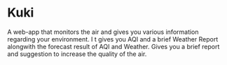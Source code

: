 # Kuki
A web-app that monitors the air and gives you various information regarding your environment. I t gives you AQI and a brief Weather Report alongwith the forecast result of AQI and Weather.
Gives you a brief report and suggestion to increase the quality of the air.

